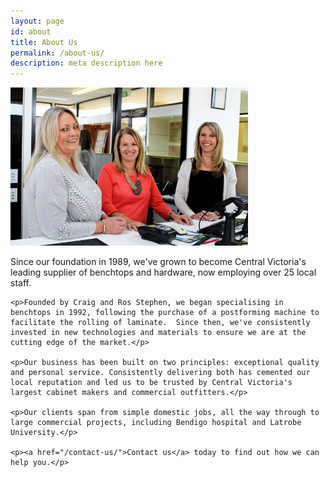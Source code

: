 ```yaml
---
layout: page
id: about
title: About Us
permalink: /about-us/
description: meta description here
---
```


<div class="row">
  <div class="col-1-3">
    <img src="/assets/img/support-staff.jpg">
  </div>
  <div class="col-2-3">
    <p>Since our foundation in 1989, we've grown to become Central Victoria's leading supplier of benchtops and hardware, now employing over 25 local staff.</p>

    <p>Founded by Craig and Ros Stephen, we began specialising in benchtops in 1992, following the purchase of a postforming machine to facilitate the rolling of laminate.  Since then, we've consistently invested in new technologies and materials to ensure we are at the cutting edge of the market.</p>

    <p>Our business has been built on two principles: exceptional quality and personal service. Consistently delivering both has cemented our local reputation and led us to be trusted by Central Victoria's largest cabinet makers and commercial outfitters.</p>

    <p>Our clients span from simple domestic jobs, all the way through to large commercial projects, including Bendigo hospital and Latrobe University.</p>

    <p><a href="/contact-us/">Contact us</a> today to find out how we can help you.</p>
  </div>
</div>
